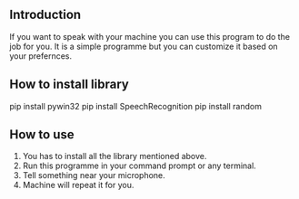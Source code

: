 ## Introduction
If you want to speak with your machine you can use this program to do the job for you.
It is a simple programme but you can customize it based on your prefernces.

## How to install library
pip install pywin32
pip install SpeechRecognition
pip install random


## How to use
1. You has to install all the library mentioned above.
2. Run this programme in your command prompt or any terminal.
3. Tell something near your microphone.
4. Machine will repeat it for you.